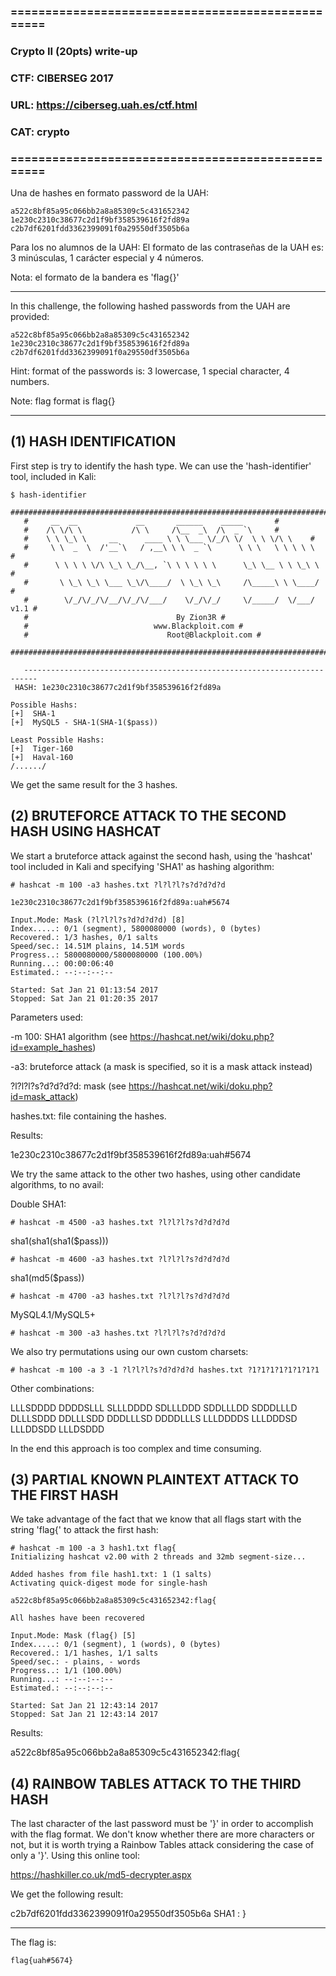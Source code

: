 ### ==================================================
### Crypto II (20pts) write-up
### CTF: CIBERSEG 2017
### URL: https://ciberseg.uah.es/ctf.html
### CAT: crypto
### ==================================================

Una de hashes en formato password de la UAH:

    a522c8bf85a95c066bb2a8a85309c5c431652342
    1e230c2310c38677c2d1f9bf358539616f2fd89a
    c2b7df6201fdd3362399091f0a29550df3505b6a

Para los no alumnos de la UAH:
El formato de las contraseñas de la UAH es: 3 minúsculas, 1 carácter especial y 4 números.

Nota: el formato de la bandera es 'flag{}'

***

In this challenge, the following hashed passwords from the UAH are provided:

    a522c8bf85a95c066bb2a8a85309c5c431652342
    1e230c2310c38677c2d1f9bf358539616f2fd89a
    c2b7df6201fdd3362399091f0a29550df3505b6a

Hint: format of the passwords is: 3 lowercase, 1 special character, 4 numbers.

Note: flag format is flag{}

***

## (1) HASH IDENTIFICATION

First step is try to identify the hash type. We can use the 'hash-identifier' tool, included in Kali:

    $ hash-identifier
       #########################################################################
       #	 __  __ 		    __		 ______    _____	   #
       #	/\ \/\ \		   /\ \ 	/\__  _\  /\  _ `\	   #
       #	\ \ \_\ \     __      ____ \ \ \___	\/_/\ \/  \ \ \/\ \	   #
       #	 \ \  _  \  /'__`\   / ,__\ \ \  _ `\	   \ \ \   \ \ \ \ \	   #
       #	  \ \ \ \ \/\ \_\ \_/\__, `\ \ \ \ \ \	    \_\ \__ \ \ \_\ \	   #
       #	   \ \_\ \_\ \___ \_\/\____/  \ \_\ \_\     /\_____\ \ \____/	   #
       #	    \/_/\/_/\/__/\/_/\/___/    \/_/\/_/     \/_____/  \/___/  v1.1 #
       #								 By Zion3R #
       #							www.Blackploit.com #
       #						       Root@Blackploit.com #
       #########################################################################
    
       -------------------------------------------------------------------------
     HASH: 1e230c2310c38677c2d1f9bf358539616f2fd89a

    Possible Hashs:
    [+]  SHA-1
    [+]  MySQL5 - SHA-1(SHA-1($pass))

    Least Possible Hashs:
    [+]  Tiger-160
    [+]  Haval-160
    /....../

We get the same result for the 3 hashes.


## (2) BRUTEFORCE ATTACK TO THE SECOND HASH USING HASHCAT

We start a bruteforce attack against the second hash, using the 'hashcat' tool included in Kali and specifying 'SHA1' as hashing algorithm:

    # hashcat -m 100 -a3 hashes.txt ?l?l?l?s?d?d?d?d
    
    1e230c2310c38677c2d1f9bf358539616f2fd89a:uah#5674
    
    Input.Mode: Mask (?l?l?l?s?d?d?d?d) [8]
    Index.....: 0/1 (segment), 5800080000 (words), 0 (bytes)
    Recovered.: 1/3 hashes, 0/1 salts
    Speed/sec.: 14.51M plains, 14.51M words
    Progress..: 5800080000/5800080000 (100.00%)
    Running...: 00:00:06:40
    Estimated.: --:--:--:--
    
    Started: Sat Jan 21 01:13:54 2017            
    Stopped: Sat Jan 21 01:20:35 2017

Parameters used:

-m 100: SHA1 algorithm (see https://hashcat.net/wiki/doku.php?id=example_hashes)

-a3: bruteforce attack (a mask is specified, so it is a mask attack instead)

?l?l?l?s?d?d?d?d: mask (see https://hashcat.net/wiki/doku.php?id=mask_attack)

hashes.txt: file containing the hashes.

Results:

1e230c2310c38677c2d1f9bf358539616f2fd89a:uah#5674


We try the same attack to the other two hashes, using other candidate algorithms, to no avail:

Double SHA1:

    # hashcat -m 4500 -a3 hashes.txt ?l?l?l?s?d?d?d?d

sha1(sha1(sha1($pass)))

    # hashcat -m 4600 -a3 hashes.txt ?l?l?l?s?d?d?d?d

sha1(md5($pass))

    # hashcat -m 4700 -a3 hashes.txt ?l?l?l?s?d?d?d?d

MySQL4.1/MySQL5+

    # hashcat -m 300 -a3 hashes.txt ?l?l?l?s?d?d?d?d

We also try permutations using our own custom charsets:

    # hashcat -m 100 -a 3 -1 ?l?l?l?s?d?d?d?d hashes.txt ?1?1?1?1?1?1?1?1

Other combinations:

LLLSDDDD
DDDDSLLL
SLLLDDDD
SDLLLDDD
SDDLLLDD
SDDDLLLD
DLLLSDDD
DDLLLSDD
DDDLLLSD
DDDDLLLS
LLLDDDDS
LLLDDDSD
LLLDDSDD
LLLDSDDD

In the end this approach is too complex and time consuming.



## (3) PARTIAL KNOWN PLAINTEXT ATTACK TO THE FIRST HASH

We take advantage of the fact that we know that all flags start with the string 'flag{' to attack the first hash:

    # hashcat -m 100 -a 3 hash1.txt flag{
    Initializing hashcat v2.00 with 2 threads and 32mb segment-size...
    
    Added hashes from file hash1.txt: 1 (1 salts)
    Activating quick-digest mode for single-hash
    
    a522c8bf85a95c066bb2a8a85309c5c431652342:flag{
                                                 
    All hashes have been recovered
    
    Input.Mode: Mask (flag{) [5]
    Index.....: 0/1 (segment), 1 (words), 0 (bytes)
    Recovered.: 1/1 hashes, 1/1 salts
    Speed/sec.: - plains, - words
    Progress..: 1/1 (100.00%)
    Running...: --:--:--:--
    Estimated.: --:--:--:--
    
    Started: Sat Jan 21 12:43:14 2017
    Stopped: Sat Jan 21 12:43:14 2017

Results:

a522c8bf85a95c066bb2a8a85309c5c431652342:flag{


## (4) RAINBOW TABLES ATTACK TO THE THIRD HASH

The last character of the last password must be '}' in order to accomplish with the flag format. We don't know whether there are more characters or not, but it is worth trying a Rainbow Tables attack considering the case of only a '}'. Using this online tool:

https://hashkiller.co.uk/md5-decrypter.aspx

We get the following result:

c2b7df6201fdd3362399091f0a29550df3505b6a SHA1 : }


***

The flag is:

    flag{uah#5674}
